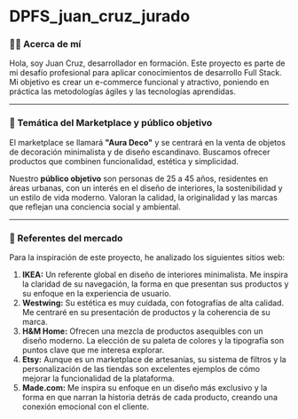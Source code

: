 # DPFS_juan_cruz_jurado

### 👨‍💻 Acerca de mí
Hola, soy Juan Cruz, desarrollador en formación. Este proyecto es parte de mi desafío profesional para aplicar conocimientos de desarrollo Full Stack. Mi objetivo es crear un e-commerce funcional y atractivo, poniendo en práctica las metodologías ágiles y las tecnologías aprendidas.

---

### 🎯 Temática del Marketplace y público objetivo
El marketplace se llamará **"Aura Deco"** y se centrará en la venta de objetos de decoración minimalista y de diseño escandinavo. Buscamos ofrecer productos que combinen funcionalidad, estética y simplicidad.

Nuestro **público objetivo** son personas de 25 a 45 años, residentes en áreas urbanas, con un interés en el diseño de interiores, la sostenibilidad y un estilo de vida moderno. Valoran la calidad, la originalidad y las marcas que reflejan una conciencia social y ambiental.

---

### 🚀 Referentes del mercado
Para la inspiración de este proyecto, he analizado los siguientes sitios web:

1.  **IKEA:** Un referente global en diseño de interiores minimalista. Me inspira la claridad de su navegación, la forma en que presentan sus productos y su enfoque en la experiencia de usuario.
2.  **Westwing:** Su estética es muy cuidada, con fotografías de alta calidad. Me centraré en su presentación de productos y la coherencia de su marca.
3.  **H&M Home:** Ofrecen una mezcla de productos asequibles con un diseño moderno. La elección de su paleta de colores y la tipografía son puntos clave que me interesa explorar.
4.  **Etsy:** Aunque es un marketplace de artesanías, su sistema de filtros y la personalización de las tiendas son excelentes ejemplos de cómo mejorar la funcionalidad de la plataforma.
5.  **Made.com:** Me inspira su enfoque en un diseño más exclusivo y la forma en que narran la historia detrás de cada producto, creando una conexión emocional con el cliente.
